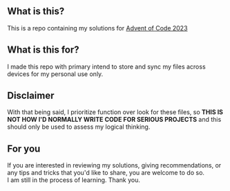## What is this?
This is a repo containing my solutions for [Advent of Code 2023](https://adventofcode.com/2023/)

## What is this for?
I made this repo with primary intend to store and sync my files across devices for my personal use only.

## Disclaimer
With that being said, I prioritize function over look for these files, so **THIS IS NOT HOW I'D NORMALLY WRITE CODE FOR SERIOUS PROJECTS** and this should only be used to assess my logical thinking.

## For you
If you are interested in reviewing my solutions, giving recommendations, or any tips and tricks that you'd like to share, you are welcome to do so.<br>
I am still in the process of learning. Thank you.
